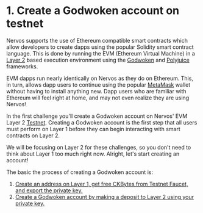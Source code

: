 # 1. Create a Godwoken account on testnet

Nervos supports the use of Ethereum compatible smart contracts which allow developers to create dapps using the popular Solidity smart contract language. This is done by running the EVM (Ethereum Virtual Machine) in a [Layer 2](../conceptual-explainers/structure.md#layer-1--layer-2) based execution environment using the [Godwoken](../conceptual-explainers/frameworks.md#godwoken) and [Polyjuice](../conceptual-explainers/frameworks.md#polyjuice) frameworks.

EVM dapps run nearly identically on Nervos as they do on Ethereum. This, in turn, allows dapp users to continue using the popular [MetaMask](../conceptual-explainers/wallets.md#metamask) wallet without having to install anything new. Dapp users who are familiar with Ethereum will feel right at home, and may not even realize they are using Nervos!

In the first challenge you'll create a Godwoken account on Nervos' EVM Layer 2 [Testnet](../conceptual-explainers/structure.md#mainnet--testnet--devnet). Creating a Godwoken account is the first step that all users must perform on Layer 1 before they can begin interacting with smart contracts on Layer 2.

We will be focusing on Layer 2 for these challenges, so you don't need to think about Layer 1 too much right now. Alright, let's start creating an account!

The basic the process of creating a Godwoken account is:
1. [Create an address on Layer 1, get free CKBytes from Testnet Faucet, and export the private key.](../component-tutorials/10.setup.account.cli.md)
2. [Create a Godwoken account by making a deposit to Layer 2 using your private key.](../component-tutorials/11.layer2.deposit.md)
